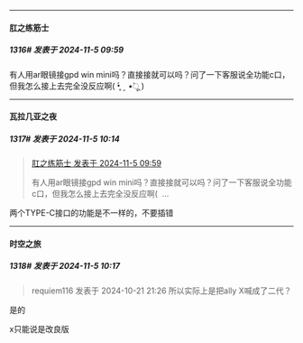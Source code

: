 ﻿
*****

####  肛之练筋士  
##### 1316#       发表于 2024-11-5 09:59

有人用ar眼镜接gpd win mini吗？直接接就可以吗？问了一下客服说全功能c口，但我怎么接上去完全没反应啊( •̥́ ˍ •̀ू )


*****

####  瓦拉几亚之夜  
##### 1317#       发表于 2024-11-5 10:14

<blockquote><a href="httphttps://bbs.saraba1st.com/2b/forum.php?mod=redirect&amp;goto=findpost&amp;pid=66621556&amp;ptid=2086469" target="_blank">肛之练筋士 发表于 2024-11-5 09:59</a>

有人用ar眼镜接gpd win mini吗？直接接就可以吗？问了一下客服说全功能c口，但我怎么接上去完全没反应啊(  ...</blockquote>
两个TYPE-C接口的功能是不一样的，不要插错

*****

####  时空之旅  
##### 1318#       发表于 2024-11-5 10:17

<blockquote>requiem116 发表于 2024-10-21 21:26
所以实际上是把ally X喊成了二代？</blockquote>
是的

x只能说是改良版

